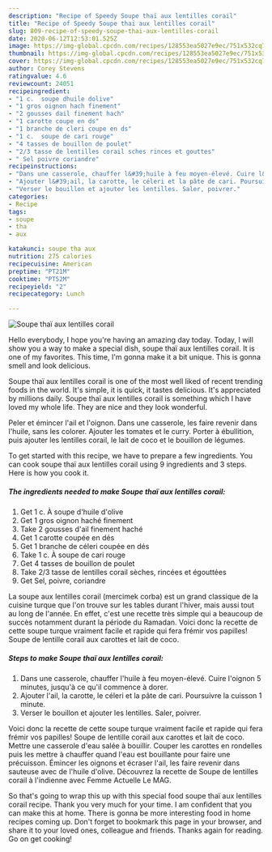```yaml
---
description: "Recipe of Speedy Soupe thaï aux lentilles corail"
title: "Recipe of Speedy Soupe thaï aux lentilles corail"
slug: 809-recipe-of-speedy-soupe-thai-aux-lentilles-corail
date: 2020-06-12T12:53:01.525Z
image: https://img-global.cpcdn.com/recipes/128553ea5027e9ec/751x532cq70/soupe-thai-aux-lentilles-corail-recipe-main-photo.jpg
thumbnail: https://img-global.cpcdn.com/recipes/128553ea5027e9ec/751x532cq70/soupe-thai-aux-lentilles-corail-recipe-main-photo.jpg
cover: https://img-global.cpcdn.com/recipes/128553ea5027e9ec/751x532cq70/soupe-thai-aux-lentilles-corail-recipe-main-photo.jpg
author: Corey Stevens
ratingvalue: 4.6
reviewcount: 24051
recipeingredient:
- "1 c.  soupe dhuile dolive"
- "1 gros oignon hach finement"
- "2 gousses dail finement hach"
- "1 carotte coupe en ds"
- "1 branche de cleri coupe en ds"
- "1 c.  soupe de cari rouge"
- "4 tasses de bouillon de poulet"
- "2/3 tasse de lentilles corail sches rinces et gouttes"
- " Sel poivre coriandre"
recipeinstructions:
- "Dans une casserole, chauffer l&#39;huile à feu moyen-élevé. Cuire l&#39;oignon 5 minutes, jusqu&#39;à ce qu&#39;il commence à dorer."
- "Ajouter l&#39;ail, la carotte, le céleri et la pâte de cari. Poursuivre la cuisson 1 minute."
- "Verser le bouillon et ajouter les lentilles. Saler, poivrer."
categories:
- Recipe
tags:
- soupe
- tha
- aux

katakunci: soupe tha aux 
nutrition: 275 calories
recipecuisine: American
preptime: "PT21M"
cooktime: "PT52M"
recipeyield: "2"
recipecategory: Lunch

---
```



![Soupe thaï aux lentilles corail](https://img-global.cpcdn.com/recipes/128553ea5027e9ec/751x532cq70/soupe-thai-aux-lentilles-corail-recipe-main-photo.jpg)

Hello everybody, I hope you're having an amazing day today. Today, I will show you a way to make a special dish, soupe thaï aux lentilles corail. It is one of my favorites. This time, I'm gonna make it a bit unique. This is gonna smell and look delicious.

Soupe thaï aux lentilles corail is one of the most well liked of recent trending foods in the world. It's simple, it is quick, it tastes delicious. It's appreciated by millions daily. Soupe thaï aux lentilles corail is something which I have loved my whole life. They are nice and they look wonderful.

Peler et émincer l&#39;ail et l&#39;oignon. Dans une casserole, les faire revenir dans l&#39;huile, sans les colorer. Ajouter les tomates et le curry. Porter à ébullition, puis ajouter les lentilles corail, le lait de coco et le bouillon de légumes.


To get started with this recipe, we have to prepare a few ingredients. You can cook soupe thaï aux lentilles corail using 9 ingredients and 3 steps. Here is how you cook it.

<!--inarticleads1-->

##### The ingredients needed to make Soupe thaï aux lentilles corail:

1. Get 1 c. À soupe d&#39;huile d&#39;olive
1. Get 1 gros oignon haché finement
1. Take 2 gousses d&#39;ail finement haché
1. Get 1 carotte coupée en dés
1. Get 1 branche de céleri coupée en dés
1. Take 1 c. À soupe de cari rouge
1. Get 4 tasses de bouillon de poulet
1. Take 2/3 tasse de lentilles corail sèches, rincées et égouttées
1. Get  Sel, poivre, coriandre


La soupe aux lentilles corail (mercimek corba) est un grand classique de la cuisine turque que l&#39;on trouve sur les tables durant l&#39;hiver, mais aussi tout au long de l&#39;année. En effet, c&#39;est une recette très simple qui a beaucoup de succès notamment durant la période du Ramadan. Voici donc la recette de cette soupe turque vraiment facile et rapide qui fera frémir vos papilles! Soupe de lentille corail aux carottes et lait de coco. 

<!--inarticleads2-->

##### Steps to make Soupe thaï aux lentilles corail:

1. Dans une casserole, chauffer l&#39;huile à feu moyen-élevé. Cuire l&#39;oignon 5 minutes, jusqu&#39;à ce qu&#39;il commence à dorer.
1. Ajouter l&#39;ail, la carotte, le céleri et la pâte de cari. Poursuivre la cuisson 1 minute.
1. Verser le bouillon et ajouter les lentilles. Saler, poivrer.


Voici donc la recette de cette soupe turque vraiment facile et rapide qui fera frémir vos papilles! Soupe de lentille corail aux carottes et lait de coco. Mettre une casserole d&#39;eau salée à bouillir. Couper les carottes en rondelles puis les mettre à chauffer quand l&#39;eau est bouillante pour faire une précuisson. Émincer les oignons et écraser l&#39;ail, les faire revenir dans sauteuse avec de l&#39;huile d&#39;olive. Découvrez la recette de Soupe de lentilles corail à l&#39;indienne avec Femme Actuelle Le MAG. 

So that's going to wrap this up with this special food soupe thaï aux lentilles corail recipe. Thank you very much for your time. I am confident that you can make this at home. There is gonna be more interesting food in home recipes coming up. Don't forget to bookmark this page in your browser, and share it to your loved ones, colleague and friends. Thanks again for reading. Go on get cooking!
